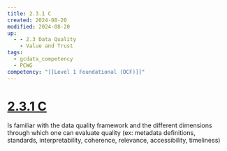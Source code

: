 ```yaml
---
title: 2.3.1 C
created: 2024-08-20
modified: 2024-08-20
up:
  - - 2.3 Data Quality
    - Value and Trust
tags:
  - gcdata_competency
  - PCWG
competency: "[[Level 1 Foundational (DCF)]]"
---
```

# [2.3.1 C](2.3.1%20C.md)
Is familiar with the data quality framework and the different dimensions through which one can evaluate quality (ex: metadata definitions, standards, interpretability, coherence, relevance, accessibility, timeliness)
